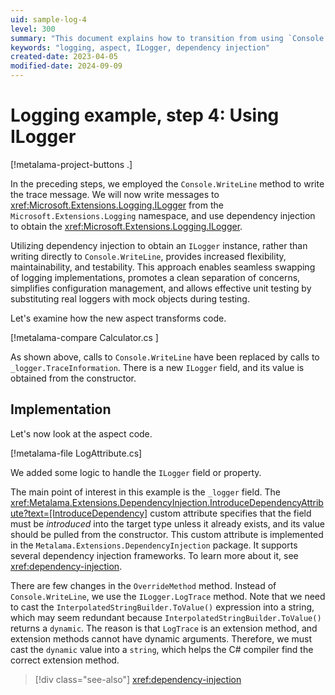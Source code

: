 ```yaml
---
uid: sample-log-4
level: 300
summary: "This document explains how to transition from using `Console.WriteLine` to `ILogger` for logging in .NET, emphasizing dependency injection for better flexibility, maintainability, and testability."
keywords: "logging, aspect, ILogger, dependency injection"
created-date: 2023-04-05
modified-date: 2024-09-09
---
```


# Logging example, step 4: Using ILogger

[!metalama-project-buttons .]

In the preceding steps, we employed the `Console.WriteLine` method to write the trace message. We will now write
messages to <xref:Microsoft.Extensions.Logging.ILogger> from the `Microsoft.Extensions.Logging` namespace, and use
dependency injection to obtain the <xref:Microsoft.Extensions.Logging.ILogger>.

Utilizing dependency injection to obtain an `ILogger` instance, rather than writing directly to `Console.WriteLine`,
provides increased flexibility, maintainability, and testability. This approach enables seamless swapping of logging
implementations, promotes a clean separation of concerns, simplifies configuration management, and allows effective unit
testing by substituting real loggers with mock objects during testing.

Let's examine how the new aspect transforms code.

[!metalama-compare Calculator.cs ]

As shown above, calls to `Console.WriteLine` have been replaced by calls to `_logger.TraceInformation`. There is a
new `ILogger` field, and its value is obtained from the constructor.

## Implementation

Let's now look at the aspect code.

[!metalama-file LogAttribute.cs]

We added some logic to handle the `ILogger` field or property.

The main point of interest in this example is the `_logger` field.
The <xref:Metalama.Extensions.DependencyInjection.IntroduceDependencyAttribute?text=[IntroduceDependency]> custom
attribute specifies that the field must be _introduced_ into the target type unless it already exists, and its value
should be pulled from the constructor. This custom attribute is implemented in
the `Metalama.Extensions.DependencyInjection` package. It supports several dependency injection frameworks. To learn
more about it, see <xref:dependency-injection>.

There are few changes in the `OverrideMethod` method. Instead of `Console.WriteLine`, we use the `ILogger.LogTrace`
method. Note that we need to cast the `InterpolatedStringBuilder.ToValue()` expression into a string, which may seem
redundant because `InterpolatedStringBuilder.ToValue()` returns a `dynamic`. The reason is that `LogTrace` is an
extension method, and extension methods cannot have dynamic arguments. Therefore, we must cast the `dynamic` value into
a `string`, which helps the C# compiler find the correct extension method.


> [!div class="see-also"]
> <xref:dependency-injection>



